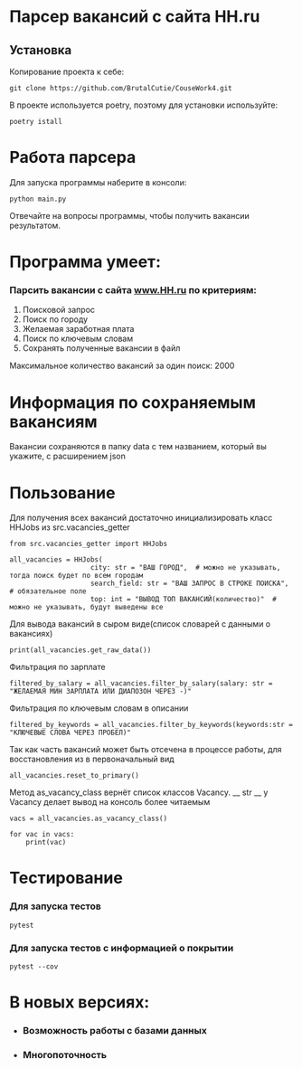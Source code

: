 # Парсер вакансий с сайта HH.ru

## Установка
Копирование проекта к себе:
```commandline
git clone https://github.com/BrutalCutie/CouseWork4.git
```
В проекте используется poetry, поэтому для установки используйте:
```commandline
poetry istall
```



# Работа парсера
Для запуска программы наберите в консоли:
```commandline
python main.py
```
Отвечайте на вопросы программы, чтобы получить вакансии результатом.

# Программа умеет:
### Парсить вакансии с сайта www.HH.ru по критериям:
1. Поисковой запрос
2. Поиск по городу
3. Желаемая заработная плата
4. Поиск по ключевым словам 
5. Сохранять полученные вакансии в файл

Максимальное количество вакансий за один поиск: 2000

# Информация по сохраняемым вакансиям
Вакансии сохраняются в папку data с тем названием, который вы укажите, с расширением json

# Пользование
Для получения всех вакансий достаточно инициализировать класс HHJobs из src.vacancies_getter
```
from src.vacancies_getter import HHJobs

all_vacancies = HHJobs(
                    city: str = "ВАШ ГОРОД",  # можно не указывать, тогда поиск будет по всем городам
                    search_field: str = "ВАШ ЗАПРОС В СТРОКЕ ПОИСКА",  # обязательное поле
                    top: int = "ВЫВОД ТОП ВАКАНСИЙ(количество)"  # можно не указывать, будут выведены все
```

Для вывода вакансий в сыром виде(список словарей с данными о вакансиях)
```
print(all_vacancies.get_raw_data())
```
Фильтрация по зарплате
```
filtered_by_salary = all_vacancies.filter_by_salary(salary: str = "ЖЕЛАЕМАЯ МИН ЗАРПЛАТА ИЛИ ДИАПОЗОН ЧЕРЕЗ -)"
```

Фильтрация по ключевым словам в описании
```
filtered_by_keywords = all_vacancies.filter_by_keywords(keywords:str = "КЛЮЧЕВЫЕ СЛОВА ЧЕРЕЗ ПРОБЕЛ)"
```

Так как часть вакансий может быть отсечена в процессе работы, для восстановления из в первоначальный вид
```
all_vacancies.reset_to_primary()
```

Метод as_vacancy_class вернёт список классов Vacancy. __ str __ у Vacancy делает вывод на консоль более читаемым

```
vacs = all_vacancies.as_vacancy_class()

for vac in vacs:
    print(vac)
```

# Тестирование
### Для запуска тестов
```
pytest
```
### Для запуска тестов с информацией о покрытии
```
pytest --cov
```

# В новых версиях:
- ### Возможность работы с базами данных
- ### Многопоточность


